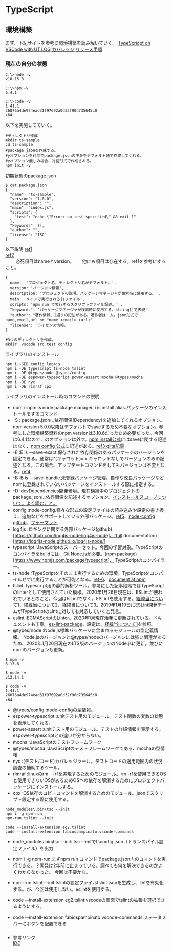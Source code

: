 # TypeScript  

## 環境構築
まず、下記サイトを参考に環境構築を読み解いていく。
[TypeScriopt on VSCode with UT,LOG,カバレッジ,リリース手順](https://qiita.com/kurogelee/items/cf7954f6c23294600ef2)   

### 現在の自分の状態
```
C:\>node -v
v10.15.3

C:\>npm -v
6.4.1

C:\>code -v
1.41.1
26076a4de974ead31f97692a0d32f90d735645c0
x64
```


以下を実施してていく。
```
#ディレクトリ作成
mkdir ts-sample
cd ts-sample
#package.jsonを作成する。
#yオプションを付与でpackage.jsonの中身をデフォルト値で作成してくれる。
#yオプション無しの場合、対話形式で作成される。
npm init -y
```

初期状態のpackage.json
```
$ cat package.json
{
  "name": "ts-sample",
  "version": "1.0.0",
  "description": "",
  "main": "index.js",
  "scripts": {
    "test": "echo \"Error: no test specified\" && exit 1"
  },
  "keywords": [],
  "author": "",
  "license": "ISC"
}
```

以下説明
[ref1](https://qiita.com/gght/items/f74788c728b33f071e50)  
[ref2](https://qiita.com/wassyoi-06/items/4fca0af23ec753a3638c)  
　　
必死項目はnameとversion。　　
他にも項目は存在する。ref1を参考にすること。　　
```
{
  name:  'プロジェクト名。ディレクトリ名がデフォルト。',
  version: 'バージョン情報',
  description: 'プロジェクトの説明。パッケージマネージャが検索時に使用する。',
  main: 'メインで実行されるjsファイル',
  scripts: 'npm run で実行するスクリプトファイル記述。' ,
  "keywords": ’パッケージマネージャが検索時に使用する。string[]で表現'
  "author": "著作情報、2通りの記法がある。著作者は一人。json形式でname,email,url or "name <email> (url)" 
  "license": 'ライセンス情報。'
}
```

```
#3つのディレクトリを作成。
mkdir .vscode src test config
```

ライブラリのインストール
```
npm i -SEB config log4js
npm i -DE typescript ts-node tslint
npm i -DE @types/node @types/config
npm i -DE espower-typescript power-assert mocha @types/mocha
npm i -DE nyc
npm i -DE rimraf cpx
```
ライブラリのインストール時のコマンドの説明  
- npm i :npm is node package manager. i is install alias.パッケージのインストールをするコマンド
- -S  : package.jsonに依存関係(Dependency)を追加してくれるオプション。npm version 5.0.0以降はデフォルトでsaveするため不要なオプション。参考にした環境構築資料のnpm versionは3.10.6だったため必要だった。今回は6.4.1なのでこのオプションは外す。[npm install公式](https://docs.npmjs.com/cli/install)にはsaveに関する記述はなく、[npm config 公式](https://docs.npmjs.com/misc/config)に記述がある。[ref3 qiita記事](https://qiita.com/havveFn/items/c5beda8572aa8c1e6be6)
- -E  :E is --save-exact.保存された依存関係のあるパッケージのバージョンを固定できる。通常は^(キャロット)x.x.キャロットなしでバージョンのみの記述となる。この場合、アップデートコマンドをしてもバージョンは不変となる。[ref4](https://tadtadya.com/node-js-npm-how-to-use-package-management/)
- -B  :B is --save-bundle.未登録パッケージ管理。自作や改良パッケージなどnpmに登録されていないパッケージをインストールする際に指定する。
- -D  :devDependencies開発環境。現在構築中のプロジェクトのpackage.jsonに依存関係を記述するオプション。[インストールスコープについて。よく読むこと。](https://yayoi-tech.hatenablog.com/entry/difference_between_dependencies_and_devDependencies)
- config  :node-config.様々な形式の設定ファイルの読み込みや設定の書き換え、追加などをサポートしている外部パッケージ。[ref5](https://qiita.com/toshiyukihina/items/8180793bc40df3639cc6)、[node-config github](https://github.com/lorenwest/node-config)、[フォーマット](https://github.com/lorenwest/node-config/wiki/Configuration-Files#file-formats)
- log4js  :ロギングに関する外部パッケージ(github)[https://github.com/log4js-node/log4js-node]、(full documentation)[https://log4js-node.github.io/log4js-node/]
- typescript  :JavaScriptのスーパーセット。今回の学習対象。TypeScriptのコンパイラをbuildには、Git Node.jsが必要。(npm package)[https://www.npmjs.com/package/typescript]、 TypeScriptのコンパイラー。
- ts-node :TypeScriptをそのまま実行するための環境。TypeScriptをコンパイルせずに実行することが可能となる。[ref-6](https://qiita.com/mangano-ito/items/75e65071c9c482ddc335)、[document at npm](https://www.npmjs.com/package/ts-node)
- tslint  :typescript用の静的解析ツール。参考にした記事段階ではTypeScriptのlinterとして使用されていた模様。2020年1月26日現在は、ESLintが使われているとのこと。今回はtsLintでなく。ESLintを使用する。[経緯当について1](https://qiita.com/suzuki_sh/items/fe9b60c4f9e1dbc5d903)、[経緯当について2](https://teppeis.hatenablog.com/entry/2019/02/typescript-eslint)、[経緯当について3](https://qiita.com/mysticatea/items/aaf677928e965abe093d)。2019年1月19日にESLint開発チームがTypeScriptのLintに対しても対応していくと発言。
- eslint  :ECMAScriptのLinter。2020年1月現在活発に更新されている。ドキュメントも丁寧。[es-lint-package](https://www.npmjs.com/package/eslint)、設定は、[経緯当について1](https://qiita.com/suzuki_sh/items/fe9b60c4f9e1dbc5d903)を参照。
- @types/node :Node.js標準パッケージに含まれるモジュールの型定義情報。 Node.jsのバージョンと@types/nodeのバージョンには強い関連があるため、2020年1月26日現在のLTS版のバージョンのNode.jsに更新。並びにnpmのバージョンも更新。
```
$ npm -v
6.13.6

$ node -v
v12.14.1

$ code -v
1.41.1
26076a4de974ead31f97692a0d32f90d735645c0
x64
```
- @types/config :node-configの型情報。
- espower-typescript  :unitテスト用のモジュール。テスト関数の変数の状態を表示してくれる。
- power-assert  :unitテスト用のモジュール。テストの詳細情報を表示する。espower-typescriptとの違いが分からない。
- mocha :JavaScriptのテストフレームワーク
- @types/mocha  :JavaScriptのテストフレームワークである、mochaの型情報
- nyc :(テスト/コード)カバレッジツール。テストコードの適用範囲内の状況調査の補助するツール。
- rimraf  :linuxのrm　-rfを実現するためのモジュール。rm -rfを使用できるOSと使用できないOSがあるためOSへの依存を解消するためにプロジェクトパッケージにインストールする。
- cpx :OS依存のコピーコマンドを解消するためのモジュール。jsonでスクリプト設定する際に使用する。

```
node_modules\.bin\tsc --init
npm i -g npm-run
npm-run tslint --init

code --install-extension eg2.tslint
code --install-extension fabiospampinato.vscode-commands
```


- node_modules\.bin\tsc --init: tsc --initでtsconfig.json（トランスパイル設定ファイル）を出力
- npm i -g npm-run:まずnpm run コマンドでpackage.json内のコマンドを実行できる。？開発は2年前に止まっている。調べても何を解決できるのかよくわからなかった。 今回は不要かな。
- npm-run tslint --init:tslintの設定ファイルtslint.jsonを生成し、lintを有効化する。が、今回は使用しない。eslintを使用する。

- code --install-extension eg2.tslint:vscodeの画面でtslintの拡張を選択できるようにする。
- code --install-extension fabiospampinato.vscode-commands:ステータスバーにボタンを配置できる




### 

- 参考リンク  
[IDE](https://www.slant.co/topics/5815/~ides-for-typescript-development)  
